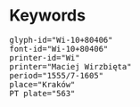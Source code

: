 # Keywords
<pre>
glyph-id="Wi-10+80406"
font-id="Wi-10+80406"
printer-id="Wi"
printer="Maciej Wirzbięta"
period="1555/7-1605"
place="Kraków"
PT plate="563"
</pre>
